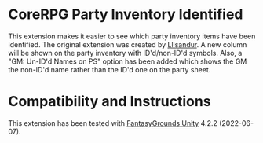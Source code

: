 # CoreRPG Party Inventory Identified
This extension makes it easier to see which party inventory items have been identified.
The original extension was created by [Llisandur](https://www.fantasygrounds.com/forums/member.php?61628-Llisandur).
A new column will be shown on the party inventory with ID'd/non-ID'd symbols.
Also, a "GM: Un-ID'd Names on PS" option has been added which shows the GM the non-ID'd name rather than the ID'd one on the party sheet.

# Compatibility and Instructions
This extension has been tested with [FantasyGrounds Unity](https://www.fantasygrounds.com/home/FantasyGroundsUnity.php) 4.2.2 (2022-06-07).

